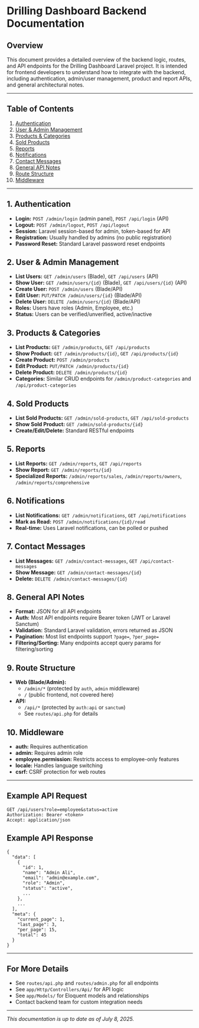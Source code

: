 # Drilling Dashboard Backend Documentation

## Overview
This document provides a detailed overview of the backend logic, routes, and API endpoints for the Drilling Dashboard Laravel project. It is intended for frontend developers to understand how to integrate with the backend, including authentication, admin/user management, product and report APIs, and general architectural notes.

---

## Table of Contents
1. [Authentication](#authentication)
2. [User & Admin Management](#user--admin-management)
3. [Products & Categories](#products--categories)
4. [Sold Products](#sold-products)
5. [Reports](#reports)
6. [Notifications](#notifications)
7. [Contact Messages](#contact-messages)
8. [General API Notes](#general-api-notes)
9. [Route Structure](#route-structure)
10. [Middleware](#middleware)

---

## 1. Authentication
- **Login:** `POST /admin/login` (admin panel), `POST /api/login` (API)
- **Logout:** `POST /admin/logout`, `POST /api/logout`
- **Session:** Laravel session-based for admin, token-based for API
- **Registration:** Usually handled by admins (no public registration)
- **Password Reset:** Standard Laravel password reset endpoints

## 2. User & Admin Management
- **List Users:** `GET /admin/users` (Blade), `GET /api/users` (API)
- **Show User:** `GET /admin/users/{id}` (Blade), `GET /api/users/{id}` (API)
- **Create User:** `POST /admin/users` (Blade/API)
- **Edit User:** `PUT/PATCH /admin/users/{id}` (Blade/API)
- **Delete User:** `DELETE /admin/users/{id}` (Blade/API)
- **Roles:** Users have roles (Admin, Employee, etc.)
- **Status:** Users can be verified/unverified, active/inactive

## 3. Products & Categories
- **List Products:** `GET /admin/products`, `GET /api/products`
- **Show Product:** `GET /admin/products/{id}`, `GET /api/products/{id}`
- **Create Product:** `POST /admin/products`
- **Edit Product:** `PUT/PATCH /admin/products/{id}`
- **Delete Product:** `DELETE /admin/products/{id}`
- **Categories:** Similar CRUD endpoints for `/admin/product-categories` and `/api/product-categories`

## 4. Sold Products
- **List Sold Products:** `GET /admin/sold-products`, `GET /api/sold-products`
- **Show Sold Product:** `GET /admin/sold-products/{id}`
- **Create/Edit/Delete:** Standard RESTful endpoints

## 5. Reports
- **List Reports:** `GET /admin/reports`, `GET /api/reports`
- **Show Report:** `GET /admin/reports/{id}`
- **Specialized Reports:** `/admin/reports/sales`, `/admin/reports/owners`, `/admin/reports/comprehensive`

## 6. Notifications
- **List Notifications:** `GET /admin/notifications`, `GET /api/notifications`
- **Mark as Read:** `POST /admin/notifications/{id}/read`
- **Real-time:** Uses Laravel notifications, can be polled or pushed

## 7. Contact Messages
- **List Messages:** `GET /admin/contact-messages`, `GET /api/contact-messages`
- **Show Message:** `GET /admin/contact-messages/{id}`
- **Delete:** `DELETE /admin/contact-messages/{id}`

## 8. General API Notes
- **Format:** JSON for all API endpoints
- **Auth:** Most API endpoints require Bearer token (JWT or Laravel Sanctum)
- **Validation:** Standard Laravel validation, errors returned as JSON
- **Pagination:** Most list endpoints support `?page=`, `?per_page=`
- **Filtering/Sorting:** Many endpoints accept query params for filtering/sorting

## 9. Route Structure
- **Web (Blade/Admin):**
  - `/admin/*` (protected by `auth`, `admin` middleware)
  - `/` (public frontend, not covered here)
- **API:**
  - `/api/*` (protected by `auth:api` or `sanctum`)
  - See `routes/api.php` for details

## 10. Middleware
- **auth:** Requires authentication
- **admin:** Requires admin role
- **employee.permission:** Restricts access to employee-only features
- **locale:** Handles language switching
- **csrf:** CSRF protection for web routes

---

## Example API Request
```
GET /api/users?role=employee&status=active
Authorization: Bearer <token>
Accept: application/json
```

## Example API Response
```
{
  "data": [
    {
      "id": 1,
      "name": "Admin Ali",
      "email": "admin@example.com",
      "role": "Admin",
      "status": "active",
      ...
    },
    ...
  ],
  "meta": {
    "current_page": 1,
    "last_page": 3,
    "per_page": 15,
    "total": 45
  }
}
```

---

## For More Details
- See `routes/api.php` and `routes/admin.php` for all endpoints
- See `app/Http/Controllers/Api/` for API logic
- See `app/Models/` for Eloquent models and relationships
- Contact backend team for custom integration needs

---

*This documentation is up to date as of July 8, 2025.*
